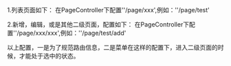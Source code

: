 1.列表页面如下：
在PageController下配置''/page/xxx',例如：''/page/test'

2.新增，编辑，或是其他二级页面，配置如下：
在PageController下配置''/page/xxx/xxx',例如：''/page/test/add'

以上配置，一是为了规范路由信息，二是菜单在这样的配置下，进入二级页面的时候，才能处于选中的状态。